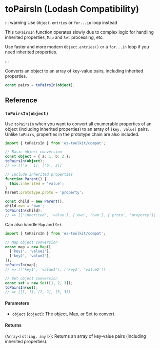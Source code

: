 # toPairsIn (Lodash Compatibility)

::: warning Use `Object.entries` or `for...in` loop instead

This `toPairsIn` function operates slowly due to complex logic for handling inherited properties, `Map` and `Set` processing, etc.

Use faster and more modern `Object.entries()` or a `for...in` loop if you need inherited properties.

:::

Converts an object to an array of key-value pairs, including inherited properties.

```typescript
const pairs = toPairsIn(object);
```

## Reference

### `toPairsIn(object)`

Use `toPairsIn` when you want to convert all enumerable properties of an object (including inherited properties) to an array of `[key, value]` pairs. Unlike `toPairs`, properties in the prototype chain are also included.

```typescript
import { toPairsIn } from 'es-toolkit/compat';

// Basic object conversion
const object = { a: 1, b: 2 };
toPairsIn(object);
// => [['a', 1], ['b', 2]]

// Include inherited properties
function Parent() {
  this.inherited = 'value';
}
Parent.prototype.proto = 'property';

const child = new Parent();
child.own = 'own';
toPairsIn(child);
// => [['inherited', 'value'], ['own', 'own'], ['proto', 'property']]
```

Can also handle `Map` and `Set`.

```typescript
import { toPairsIn } from 'es-toolkit/compat';

// Map object conversion
const map = new Map([
  ['key1', 'value1'],
  ['key2', 'value2'],
]);
toPairsIn(map);
// => [['key1', 'value1'], ['key2', 'value2']]

// Set object conversion
const set = new Set([1, 2, 3]);
toPairsIn(set);
// => [[1, 1], [2, 2], [3, 3]]
```

#### Parameters

- `object` (`object`): The object, Map, or Set to convert.

#### Returns

(`Array<[string, any]>`): Returns an array of key-value pairs (including inherited properties).
